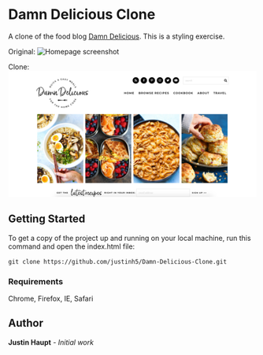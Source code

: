 # Damn Delicious Clone

A clone of the food blog [Damn Delicious](https://damndelicious.net/).
This is a styling exercise.

Original:
![Homepage screenshot](original.png)

Clone:
![Homepage screenshot](clone.png)

## Getting Started

To get a copy of the project up and running on your local machine, run this command and open the index.html file:

```
git clone https://github.com/justinh5/Damn-Delicious-Clone.git
```

### Requirements

Chrome, Firefox, IE, Safari

## Author

**Justin Haupt** - *Initial work*
